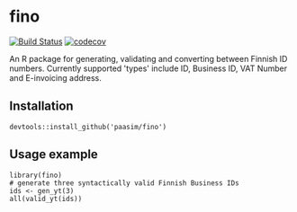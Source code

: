 # fino

[![Build Status](https://travis-ci.org/paasim/fino.svg?branch=master)](https://travis-ci.org/paasim/fino)
[![codecov](https://codecov.io/gh/paasim/fino/branch/master/graphs/badge.svg)](https://codecov.io/gh/paasim/fino)

An R package for generating, validating and converting between Finnish ID numbers. Currently supported 'types' include ID, Business ID, VAT Number and E-invoicing address.

Installation
------------

    devtools::install_github('paasim/fino')


Usage example
-------------
    
    library(fino)
    # generate three syntactically valid Finnish Business IDs
    ids <- gen_yt(3)
    all(valid_yt(ids))


